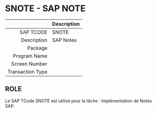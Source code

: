 # **SNOTE - SAP NOTE**

|                  | Description                            |
|-----------------:|----------------------------------------|
|        SAP TCODE | SNOTE                                  |
|      Description | SAP Notes                              |
|          Package |                                        |
|     Program Name |                                        |
|    Screen Number |                                        |
| Transaction Type |                                        |

## ROLE

Le SAP TCode SNOTE est utilisé pour la tâche : Implémentation de Notes SAP.
